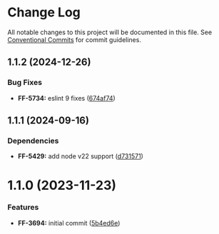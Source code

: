 # Change Log

All notable changes to this project will be documented in this file.
See [Conventional Commits](https://conventionalcommits.org) for commit guidelines.

## 1.1.2 (2024-12-26)


### Bug Fixes

* **FF-5734:** eslint 9 fixes ([674af74](https://github.com/cloud-ru-tech/frontend-tools/commit/674af743ea2b7b38ff50c3fee43cc18b58816a63))





## 1.1.1 (2024-09-16)


### Dependencies

* **FF-5429:** add node v22 support ([d731571](https://github.com/cloud-ru-tech/frontend-tools/commit/d73157199e46dc697daf4101944f1d31254bafc8))





# 1.1.0 (2023-11-23)


### Features

* **FF-3694:** initial commit ([5b4ed6e](https://github.com/cloud-ru-tech/frontend-tools/commit/5b4ed6ec2ba0ca9a4bc1e4099380d44e10c2e7f6))

